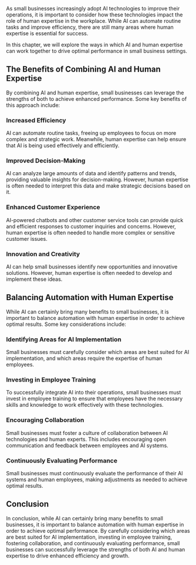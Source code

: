 
As small businesses increasingly adopt AI technologies to improve their operations, it is important to consider how these technologies impact the role of human expertise in the workplace. While AI can automate routine tasks and improve efficiency, there are still many areas where human expertise is essential for success.

In this chapter, we will explore the ways in which AI and human expertise can work together to drive optimal performance in small business settings.

The Benefits of Combining AI and Human Expertise
------------------------------------------------

By combining AI and human expertise, small businesses can leverage the strengths of both to achieve enhanced performance. Some key benefits of this approach include:

### Increased Efficiency

AI can automate routine tasks, freeing up employees to focus on more complex and strategic work. Meanwhile, human expertise can help ensure that AI is being used effectively and efficiently.

### Improved Decision-Making

AI can analyze large amounts of data and identify patterns and trends, providing valuable insights for decision-making. However, human expertise is often needed to interpret this data and make strategic decisions based on it.

### Enhanced Customer Experience

AI-powered chatbots and other customer service tools can provide quick and efficient responses to customer inquiries and concerns. However, human expertise is often needed to handle more complex or sensitive customer issues.

### Innovation and Creativity

AI can help small businesses identify new opportunities and innovative solutions. However, human expertise is often needed to develop and implement these ideas.

Balancing Automation with Human Expertise
-----------------------------------------

While AI can certainly bring many benefits to small businesses, it is important to balance automation with human expertise in order to achieve optimal results. Some key considerations include:

### Identifying Areas for AI Implementation

Small businesses must carefully consider which areas are best suited for AI implementation, and which areas require the expertise of human employees.

### Investing in Employee Training

To successfully integrate AI into their operations, small businesses must invest in employee training to ensure that employees have the necessary skills and knowledge to work effectively with these technologies.

### Encouraging Collaboration

Small businesses must foster a culture of collaboration between AI technologies and human experts. This includes encouraging open communication and feedback between employees and AI systems.

### Continuously Evaluating Performance

Small businesses must continuously evaluate the performance of their AI systems and human employees, making adjustments as needed to achieve optimal results.

Conclusion
----------

In conclusion, while AI can certainly bring many benefits to small businesses, it is important to balance automation with human expertise in order to achieve optimal performance. By carefully considering which areas are best suited for AI implementation, investing in employee training, fostering collaboration, and continuously evaluating performance, small businesses can successfully leverage the strengths of both AI and human expertise to drive enhanced efficiency and growth.
